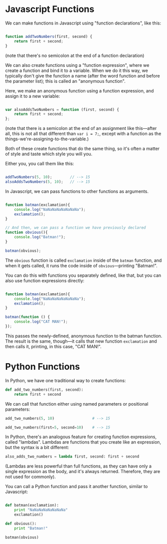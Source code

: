 Javascript Functions
====================

We can make functions in Javascript using "function declarations", like this:

```javascript

function addTwoNumbers(first, second) {
	return first + second;
}
```

(note that there's no semicolon at the end of a function declaration)

We can also create functions using a "function expression", where we create a
function and bind it to a variable. When we do it this way, we typically don't give
the function a name (after the word function and before the parameter list);
this is called an "anonymous function".

Here, we make an anonymous function using a function expression, and assign it
to a new variable:

```javascript

var alsoAddsTwoNumbers = function (first, second) {
    return first + second;
};
```

(note that there is a semicolon at the end of an assignment like this—after all,
this is not all that different than `var i = 7;`, except with a function as
the things-we're-assigning-to-the-variable.)

Both of these create functions that do the same thing, so it's often a matter of
style and taste which style you will you.

Either you, you call them like this:

```javascript

addTwoNumbers(5, 10);        // --> 15
alsoAddsTwoNumbers(5, 10);   // --> 15
```

In Javascript, we can pass functions to other functions as arguments.

```javascript

function batman(exclamation){
	console.log("NaNaNaNaNaNaNaNa");
	exclamation();
}

// And then, we can pass a function we have previously declared
function obvious(){
	console.log("Batman!");
}

batman(obvious);
```

The `obvious` function is called `exclamation` inside of the `batman` function, and
when it gets called, it runs the code inside of `obvious`—printing "Batman!".

You can do this with functions you separately defined, like that, but you can also use
function expressions directly:


```javascript

function batman(exclamation){
	console.log("NaNaNaNaNaNaNaNa");
	exclamation();
}

batman(function () {
	console.log("CAT MAN!");
});
```

This passes the newly-defined, anonymous function to the batman function. The
result is the same, though—it calls that new function `exclamation` and then calls it,
printing, in this case, "CAT MAN!".


Python Functions
================

In Python, we have one traditional way to create functions:

```python
def add_two_numbers(first, second):
	return first + second
```

We can call that function either using named parameters or positional parameters:

```python
add_two_numbers(5, 10)                 # --> 15

add_two_numbers(first=5, second=10)    # --> 15
```

In Python, there's an analogous feature for creating function expressions, called
"lambdas". Lambdas are functions that you create like an expression, but the syntax
is a bit different:

```python
also_adds_two_numbers = lambda first, second: first + second
```

(Lambdas are less powerful than full functions, as they can have only a single
expression as the body, and it's always returned. Therefore, they are not used
for commonly).

You can call a Python function and pass it another function, similar to Javascript:

```python

def batman(exclamation):
	print "NaNaNaNaNaNaNaNa" 
	exclamation()

def obvious():
	print "Batman!"

batman(obvious)
```
